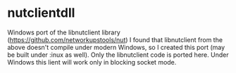 # nutclientdll
Windows port of the libnutclient library (https://github.com/networkupstools/nut)
I found that libnutclient from the above doesn't compile under modern Windows, so I created this port (may be built under :inux as well). Only the libnutclient code is ported here. Under Windows this lient will work only in blocking socket mode.
